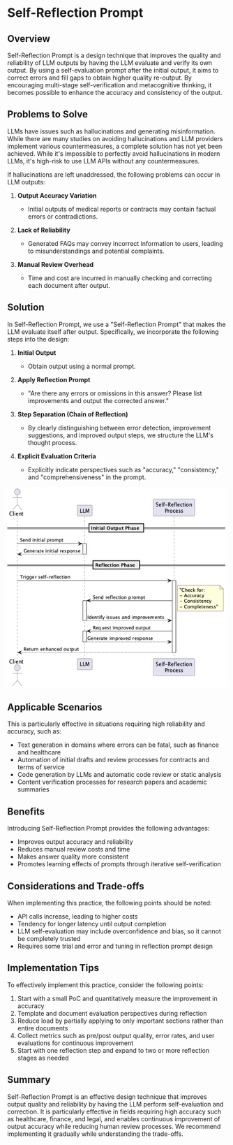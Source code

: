 # Self-Reflection Prompt

## Overview

Self-Reflection Prompt is a design technique that improves the quality and reliability of LLM outputs by having the LLM evaluate and verify its own output. By using a self-evaluation prompt after the initial output, it aims to correct errors and fill gaps to obtain higher quality re-output. By encouraging multi-stage self-verification and metacognitive thinking, it becomes possible to enhance the accuracy and consistency of the output.

## Problems to Solve

LLMs have issues such as hallucinations and generating misinformation. While there are many studies on avoiding hallucinations and LLM providers implement various countermeasures, a complete solution has not yet been achieved. While it's impossible to perfectly avoid hallucinations in modern LLMs, it's high-risk to use LLM APIs without any countermeasures.

If hallucinations are left unaddressed, the following problems can occur in LLM outputs:

1. **Output Accuracy Variation**
   - Initial outputs of medical reports or contracts may contain factual errors or contradictions.

2. **Lack of Reliability**
   - Generated FAQs may convey incorrect information to users, leading to misunderstandings and potential complaints.

3. **Manual Review Overhead**
   - Time and cost are incurred in manually checking and correcting each document after output.

## Solution

In Self-Reflection Prompt, we use a "Self-Reflection Prompt" that makes the LLM evaluate itself after output. Specifically, we incorporate the following steps into the design:

1. **Initial Output**
   - Obtain output using a normal prompt.

2. **Apply Reflection Prompt**
   - "Are there any errors or omissions in this answer? Please list improvements and output the corrected answer."

3. **Step Separation (Chain of Reflection)**
   - By clearly distinguishing between error detection, improvement suggestions, and improved output steps, we structure the LLM's thought process.

4. **Explicit Evaluation Criteria**
   - Explicitly indicate perspectives such as "accuracy," "consistency," and "comprehensiveness" in the prompt.

![img](uml/images/self_reflection_prompt_pattern.png)

## Applicable Scenarios

This is particularly effective in situations requiring high reliability and accuracy, such as:

- Text generation in domains where errors can be fatal, such as finance and healthcare
- Automation of initial drafts and review processes for contracts and terms of service
- Code generation by LLMs and automatic code review or static analysis
- Content verification processes for research papers and academic summaries

## Benefits

Introducing Self-Reflection Prompt provides the following advantages:

- Improves output accuracy and reliability
- Reduces manual review costs and time
- Makes answer quality more consistent
- Promotes learning effects of prompts through iterative self-verification

## Considerations and Trade-offs

When implementing this practice, the following points should be noted:

- API calls increase, leading to higher costs
- Tendency for longer latency until output completion
- LLM self-evaluation may include overconfidence and bias, so it cannot be completely trusted
- Requires some trial and error and tuning in reflection prompt design

## Implementation Tips

To effectively implement this practice, consider the following points:

1. Start with a small PoC and quantitatively measure the improvement in accuracy
2. Template and document evaluation perspectives during reflection
3. Reduce load by partially applying to only important sections rather than entire documents
4. Collect metrics such as pre/post output quality, error rates, and user evaluations for continuous improvement
5. Start with one reflection step and expand to two or more reflection stages as needed

## Summary

Self-Reflection Prompt is an effective design technique that improves output quality and reliability by having the LLM perform self-evaluation and correction. It is particularly effective in fields requiring high accuracy such as healthcare, finance, and legal, and enables continuous improvement of output accuracy while reducing human review processes. We recommend implementing it gradually while understanding the trade-offs.
